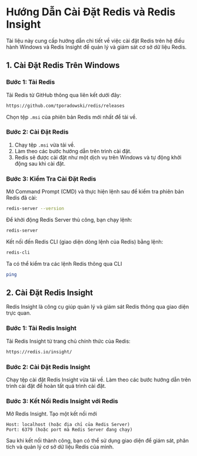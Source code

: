 # Hướng Dẫn Cài Đặt Redis và Redis Insight

Tài liệu này cung cấp hướng dẫn chi tiết về việc cài đặt Redis trên hệ điều hành Windows và Redis Insight để quản lý và giám sát cơ sở dữ liệu Redis.

## 1. Cài Đặt Redis Trên Windows

### Bước 1: Tải Redis

Tải Redis từ GitHub thông qua liên kết dưới đây:

```bash
https://github.com/tporadowski/redis/releases
```

Chọn tệp `.msi` của phiên bản Redis mới nhất để tải về.

### Bước 2: Cài Đặt Redis

1. Chạy tệp `.msi` vừa tải về.
2. Làm theo các bước hướng dẫn trên trình cài đặt.
3. Redis sẽ được cài đặt như một dịch vụ trên Windows và tự động khởi động sau khi cài đặt.

### Bước 3: Kiểm Tra Cài Đặt Redis

Mở Command Prompt (CMD) và thực hiện lệnh sau để kiểm tra phiên bản Redis đã cài:

```bash
redis-server --version
```

Để khởi động Redis Server thủ công, bạn chạy lệnh:

```bash
redis-server
```
Kết nối đến Redis CLI (giao diện dòng lệnh của Redis) bằng lệnh:

```bash
redis-cli
```
Ta có thể kiểm tra các lệnh Redis thông qua CLI

```bash
ping
```

## 2. Cài Đặt Redis Insight
Redis Insight là công cụ giúp quản lý và giám sát Redis thông qua giao diện trực quan.

### Bước 1: Tải Redis Insight
Tải Redis Insight từ trang chủ chính thức của Redis:

```bash
https://redis.io/insight/
```

### Bước 2: Cài Đặt Redis Insight

Chạy tệp cài đặt Redis Insight vừa tải về.
Làm theo các bước hướng dẫn trên trình cài đặt để hoàn tất quá trình cài đặt.

### Bước 3: Kết Nối Redis Insight với Redis

Mở Redis Insight.
Tạo một kết nối mới

    Host: localhost (hoặc địa chỉ của Redis Server)
    Port: 6379 (hoặc port mà Redis Server đang chạy)

Sau khi kết nối thành công, bạn có thể sử dụng giao diện để giám sát, phân tích và quản lý cơ sở dữ liệu Redis của mình.

